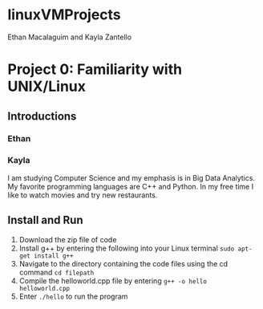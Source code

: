 # linuxVMProjects
Ethan Macalaguim and Kayla Zantello  

# Project 0: Familiarity with UNIX/Linux

## Introductions
### Ethan

### Kayla
I am studying Computer Science and my emphasis is in Big Data Analytics. My favorite programming languages
are C++ and Python. In my free time I like to watch movies and try new restaurants.

## Install and Run
1. Download the zip file of code  
2. Install g++ by entering the following into your Linux terminal ```sudo apt-get install g++```  
3. Navigate to the directory containing the code files using the cd command ```cd filepath```  
4. Compile the helloworld.cpp file by entering ```g++ -o hello helloworld.cpp```  
5. Enter ```./hello``` to run the program

